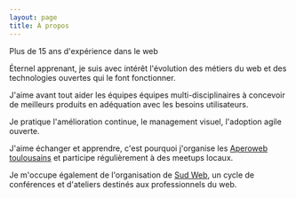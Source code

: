 ```yaml
---
layout: page
title: À propos
---
```


<p class="lead">Plus de 15 ans d'expérience dans le web</p>

Éternel apprenant, je suis avec intérêt l'évolution des métiers du web et des technologies ouvertes qui le font fonctionner.

J'aime avant tout aider les équipes équipes multi-disciplinaires à concevoir de meilleurs produits en adéquation avec les besoins utilisateurs.

Je pratique l'amélioration continue, le management visuel, l'adoption agile ouverte.

J'aime échanger et apprendre, c'est pourquoi j'organise les [Aperoweb toulousains](http://toulouse.aperoweb.fr) et participe régulièrement à des meetups locaux.

Je m'occupe également de l'organisation de [Sud Web](http://sudweb.fr), un cycle de conférences et d'ateliers destinés aux professionnels du web.
